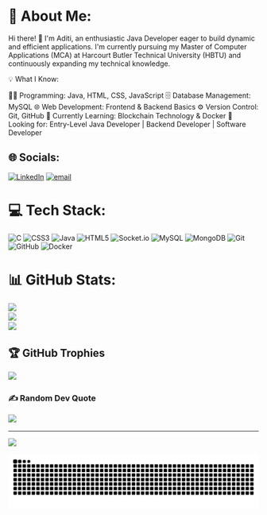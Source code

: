 # 💫 About Me:
Hi there! 👋 I'm Aditi, an enthusiastic Java Developer eager to build dynamic and efficient applications. I'm currently pursuing my Master of Computer Applications (MCA) at Harcourt Butler Technical University (HBTU) and continuously expanding my technical knowledge.

💡 What I Know:

👨‍💻 Programming: Java, HTML, CSS, JavaScript
🗄️ Database Management: MySQL
🌐 Web Development: Frontend & Backend Basics
⚙️ Version Control: Git, GitHub
🚀 Currently Learning: Blockchain Technology & Docker
🎯 Looking for: Entry-Level Java Developer | Backend Developer | Software Developer

## 🌐 Socials:
[![LinkedIn](https://img.shields.io/badge/LinkedIn-%230077B5.svg?logo=linkedin&logoColor=white)](https://linkedin.com/in/https://www.linkedin.com/in/aditi-shukla-b08771219/) [![email](https://img.shields.io/badge/Email-D14836?logo=gmail&logoColor=white)](mailto:aditiamethi85@gmail.com) 

# 💻 Tech Stack:
![C](https://img.shields.io/badge/c-%2300599C.svg?style=for-the-badge&logo=c&logoColor=white) ![CSS3](https://img.shields.io/badge/css3-%231572B6.svg?style=for-the-badge&logo=css3&logoColor=white) ![Java](https://img.shields.io/badge/java-%23ED8B00.svg?style=for-the-badge&logo=openjdk&logoColor=white) ![HTML5](https://img.shields.io/badge/html5-%23E34F26.svg?style=for-the-badge&logo=html5&logoColor=white) ![Socket.io](https://img.shields.io/badge/Socket.io-black?style=for-the-badge&logo=socket.io&badgeColor=010101) ![MySQL](https://img.shields.io/badge/mysql-4479A1.svg?style=for-the-badge&logo=mysql&logoColor=white) ![MongoDB](https://img.shields.io/badge/MongoDB-%234ea94b.svg?style=for-the-badge&logo=mongodb&logoColor=white) ![Git](https://img.shields.io/badge/git-%23F05033.svg?style=for-the-badge&logo=git&logoColor=white) ![GitHub](https://img.shields.io/badge/github-%23121011.svg?style=for-the-badge&logo=github&logoColor=white) ![Docker](https://img.shields.io/badge/docker-%230db7ed.svg?style=for-the-badge&logo=docker&logoColor=white)
# 📊 GitHub Stats:
![](https://github-readme-stats.vercel.app/api?username=SAditi03&theme=dark&hide_border=false&include_all_commits=false&count_private=false)<br/>
![](https://github-readme-streak-stats.herokuapp.com/?user=SAditi03&theme=dark&hide_border=false)<br/>
![](https://github-readme-stats.vercel.app/api/top-langs/?username=SAditi03&theme=dark&hide_border=false&include_all_commits=false&count_private=false&layout=compact)

## 🏆 GitHub Trophies
![](https://github-profile-trophy.vercel.app/?username=SAditi03&theme=radical&no-frame=false&no-bg=true&margin-w=4)

### ✍️ Random Dev Quote
![](https://quotes-github-readme.vercel.app/api?type=horizontal&theme=radical)



---
[![](https://visitcount.itsvg.in/api?id=SAditi03&icon=0&color=0)](https://visitcount.itsvg.in)

![snake gif](https://github.com/SAditi03/SAditi03/blob/output/github-snake-dark.svg)


<!-- Proudly created with GPRM ( https://gprm.itsvg.in ) -->
